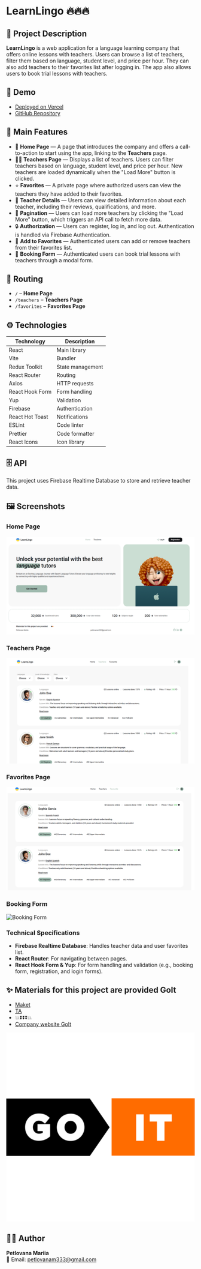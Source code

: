 # LearnLingo 🔥🔥🔥

## 📌 Project Description

**LearnLingo** is a web application for a language learning company that offers online
lessons with teachers. Users can browse a list of teachers, filter them based on language,
student level, and price per hour. They can also add teachers to their favorites list
after logging in. The app also allows users to book trial lessons with teachers.

## 🔗 Demo

- [Deployed on Vercel](https://teachers-beta.vercel.app/)
- [GitHub Repository](https://github.com/Mariia-Petlovana-91/Teachers)

## 📜 Main Features

- 📌 **Home Page** — A page that introduces the company and offers a call-to-action to
  start using the app, linking to the **Teachers** page.
- 🚶‍♂️ **Teachers Page** — Displays a list of teachers. Users can filter teachers based on
  language, student level, and price per hour. New teachers are loaded dynamically when
  the "Load More" button is clicked.
- ⭐ **Favorites** — A private page where authorized users can view the teachers they have
  added to their favorites.
- 💬 **Teacher Details** — Users can view detailed information about each teacher,
  including their reviews, qualifications, and more.
- 🔄 **Pagination** — Users can load more teachers by clicking the "Load More" button,
  which triggers an API call to fetch more data.
- 🔒 **Authorization** — Users can register, log in, and log out. Authentication is
  handled via Firebase Authentication.
- 💖 **Add to Favorites** — Authenticated users can add or remove teachers from their
  favorites list.
- 📅 **Booking Form** — Authenticated users can book trial lessons with teachers through a
  modal form.

## 📍 Routing

- `/` – **Home Page**
- `/teachers` – **Teachers Page**
- `/favorites` – **Favorites Page**

## ⚙️ Technologies

| Technology      | Description      |
| --------------- | ---------------- |
| React           | Main library     |
| Vite            | Bundler          |
| Redux Toolkit   | State management |
| React Router    | Routing          |
| Axios           | HTTP requests    |
| React Hook Form | Form handling    |
| Yup             | Validation       |
| Firebase        | Authentication   |
| React Hot Toast | Notifications    |
| ESLint          | Code linter      |
| Prettier        | Code formatter   |
| React Icons     | Icon library     |

## 🗄 API

This project uses Firebase Realtime Database to store and retrieve teacher data.

## 🖼 Screenshots

### Home Page

![Home Page](./public/home.png)

### Teachers Page

![Teachers Page](./public/teachers.png)

### Favorites Page

![Favorites Page](./public/favorites.png)

### Booking Form

![Booking Form](./public/booking-form.png)

### Technical Specifications

- **Firebase Realtime Database**: Handles teacher data and user favorites list.
- **React Router**: For navigating between pages.
- **React Hook Form & Yup**: For form handling and validation (e.g., booking form,
  registration, and login forms).

## ✨ Materials for this project are provided GoIt

- [Maket](https://www.figma.com/file/dewf5jVviSTuWMMyU3d8Mc/%D0%9F%D0%B5%D1%82-%D0%BF%D1%80%D0%BE%D1%94%D0%BA%D1%82-%D0%B4%D0%BB%D1%8F-%D0%9A%D0%A6?type=design&node-id=0-1&mode=design&t=jCmjSs9PeOjObYSc-0)
- [TA](https://docs.google.com/document/d/1ZB_MFgnnJj7t7OXtv5hESSwY6xRgVoACZKzgZczWc3Y/edit?tab=t.0)
- 💥⏬⏬⏬💥
- [Сompany website GoIt](https://www.googleadservices.com/pagead/aclk?sa=L&ai=DChcSEwi41Ku7y_GLAxXLR5EFHeuQBCEYABAAGgJscg&co=1&gclid=CjwKCAiA5pq-BhBuEiwAvkzVZeosMp0g2-bgZq1Ch3uh0NGc4OfYDqZrtSunzdDrkFV4zlC5XoE5iBoCRgYQAvD_BwE&ohost=www.google.com&cid=CAESVOD2eYjBowlv0Fzgm-qpiUS14QI2J21-y2o0MZfPmtHAtem227N_X1FC0US-b8V2TjURLS5v9H7miGGXN8JgKthxOW0GbkyOeFy0_M42g10NXQuEXw&sig=AOD64_28sKgTC_NgJp5Vv07ngXx-LQ25PA&q&adurl&ved=2ahUKEwibk6e7y_GLAxVQGxAIHVCaANsQ0Qx6BAgYEAE)

![Logo](./public/logoGoit.png)

## 👨‍💻 Author

**Petlovana Mariia**  
📧 Email: petlovanam333@gmail.com
